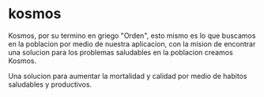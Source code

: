 # kosmos
Kosmos, por su termino en griego "Orden", esto mismo es lo que buscamos en la poblacion por medio de nuestra aplicacion, con la mision de encontrar una solucion para los problemas saludables en la poblacion creamos Kosmos.

Una solucion para aumentar la mortalidad y calidad por medio de habitos saludables y productivos.
